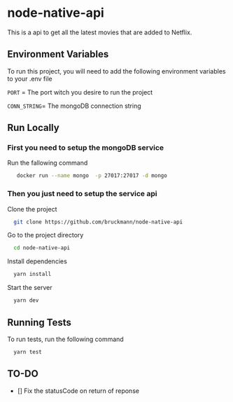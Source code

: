 # node-native-api

This is a api to get all the latest movies that are added to Netflix.



## Environment Variables

To run this project, you will need to add the following environment variables to your .env file

`PORT` = The port witch you desire to run the project 

`CONN_STRING`= The mongoDB connection string


## Run Locally

### First you need to setup the mongoDB service


Run the fallowing command

```bash
   docker run --name mongo  -p 27017:27017 -d mongo
```

### Then you just need to setup the service api

Clone the project

```bash
  git clone https://github.com/bruckmann/node-native-api
```

Go to the project directory

```bash
  cd node-native-api
```

Install dependencies

```bash
  yarn install
```

Start the server

```bash
  yarn dev
```
## Running Tests

To run tests, run the following command

```bash
  yarn test
```

## TO-DO

- [] Fix the statusCode on return of reponse

